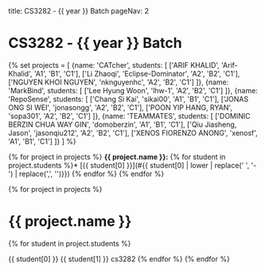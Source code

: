 <frontmatter>
title: CS3282 - {{ year }} Batch
pageNav: 2
</frontmatter>

# CS3282 - {{ year }} Batch

{% set projects = [
    {name: 'CATcher', students: [
        ['ARIF KHALID', 'Arif-Khalid', 'A1', 'B1', 'C1'],
        ['Li Zhaoqi', 'Eclipse-Dominator', 'A2', 'B2', 'C1'],
        ['NGUYEN KHOI NGUYEN', 'nknguyenhc', 'A2', 'B2', 'C1']
    ]},
    {name: 'MarkBind', students: [
        ['Lee Hyung Woon', 'lhw-1', 'A2', 'B2', 'C1']
    ]},
    {name: 'RepoSense', students: [
        ['Chang Si Kai', 'sikai00', 'A1', 'B1', 'C1'],
        ['JONAS ONG SI WEI', 'jonasongg', 'A2', 'B2', 'C1'],
        ['POON YIP HANG, RYAN', 'sopa301', 'A2', 'B2', 'C1']
    ]},
    {name: 'TEAMMATES', students: [
        ['DOMINIC BERZIN CHUA WAY GIN', 'domoberzin', 'A1', 'B1', 'C1'],
        ['Qiu Jiasheng, Jason', 'jasonqiu212', 'A2', 'B2', 'C1'],
        ['XENOS FIORENZO ANONG', 'xenosf', 'A1', 'B1', 'C1']
    ]}
] %}

{% for project in projects %}
**{{ project.name }}:**
{% for student in project.students %}* [{{ student[0] }}](#{{ student[0] | lower | replace(' ', '-') | replace(',', '')}})
{% endfor %}
{% endfor %}

{% for project in projects %}
# {{ project.name }}
  {% for student in project.students %}

<include src="students/{{ student[1] }}/studentInfo.md" boilerplate >
  <span id="name">{{ student[0] }}</span>
  <span id="folder">{{ student[1] }}</span>
  <span id="mod">cs3282</span>
</include>
  {% endfor %}
{% endfor %}
